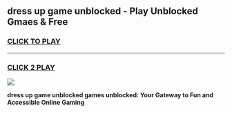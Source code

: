 
## dress up game unblocked - Play Unblocked Gmaes & Free
<h3>
<a href="https://news.freeplayer.one?title=dress_up_game_unblocked&ref=23F">CLICK TO PLAY</a></h3>
<hr>

<h3>
<a href="https://news.freeplayer.one?title=dress_up_game_unblocked&ref=23F">CLICK 2 PLAY</a>
  
</h3>

<a href="https://news.freeplayer.one?title=dress_up_game_unblocked&ref=23F/"><img src="https://clearcache.store/games.png"></a>


**dress up game unblocked games unblocked: Your Gateway to Fun and Accessible Online Gaming**
